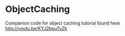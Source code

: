 ObjectCaching
=============

Companion code for object caching tutorial found here http://youtu.be/KYJ2bpuTvZk
